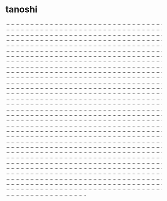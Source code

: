# tanoshi
................................................................................................................................................................................................................................................................................................................................................................................................................................................................................................................................................................................................................................................................................................................................................................................................................................................................................................................................................................................................................................................................................................................................................................................................................................................................................................................................................................................................................................................................................................................................................................................................................................................................................................................................................................................................................................................................................................................................................................................................................................................................................................................................................................................................................................................................................................................................................................................................................................................................................................................................................................................................................................................................................................................................................................................................................................................................................................................................................................................................................................................................................................................................................................................................................................................................................................................................................................................................................................................................................................................................................................................................................................................................................................................................................................................................................................................................................................................................................................................................................................................................................................................................................................................................